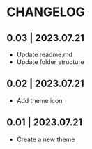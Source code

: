 # CHANGELOG

## 0.03 | 2023.07.21

- Update readme.md
- Update folder structure

## 0.02 | 2023.07.21

- Add theme icon

## 0.01 | 2023.07.21

- Create a new theme
